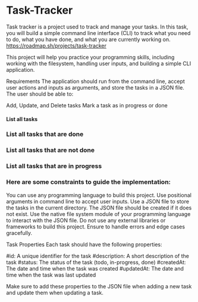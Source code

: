 # Task-Tracker
Task tracker is a project used to track and manage your tasks. In this task, you will build a simple command line interface (CLI) to track what you need to do, what you have done, and what you are currently working on.
https://roadmap.sh/projects/task-tracker


This project will help you practice your programming skills, including working with the filesystem, handling user inputs, and building a simple CLI application.

Requirements
The application should run from the command line, accept user actions and inputs as arguments, and store the tasks in a JSON file. The user should be able to:

Add, Update, and Delete tasks
Mark a task as in progress or done
#### List all tasks
### List all tasks that are done
### List all tasks that are not done
### List all tasks that are in progress
### Here are some constraints to guide the implementation:

You can use any programming language to build this project.
Use positional arguments in command line to accept user inputs.
Use a JSON file to store the tasks in the current directory.
The JSON file should be created if it does not exist.
Use the native file system module of your programming language to interact with the JSON file.
Do not use any external libraries or frameworks to build this project.
Ensure to handle errors and edge cases gracefully.

Task Properties
Each task should have the following properties:

#id: A unique identifier for the task
#description: A short description of the task
#status: The status of the task (todo, in-progress, done)
#createdAt: The date and time when the task was created
#updatedAt: The date and time when the task was last updated

Make sure to add these properties to the JSON file when adding a new task and update them when updating a task.

